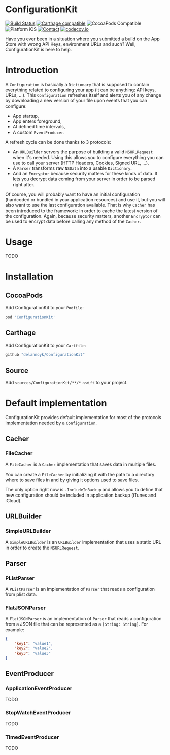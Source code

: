 ConfigurationKit
================

[![Build Status](https://travis-ci.org/delannoyk/ConfigurationKit.svg)](https://travis-ci.org/delannoyk/ConfigurationKit)
[![Carthage compatible](https://img.shields.io/badge/Carthage-compatible-4BC51D.svg?style=flat)](https://github.com/Carthage/Carthage)
![CocoaPods Compatible](https://img.shields.io/cocoapods/v/ConfigurationKit.svg)
![Platform iOS](https://img.shields.io/badge/platform-iOS-lightgrey.svg)
[![Contact](https://img.shields.io/badge/contact-%40kdelannoy-blue.svg)](https://twitter.com/kdelannoy)
[![codecov.io](https://codecov.io/github/delannoyk/ConfigurationKit/coverage.svg?branch=master)](https://codecov.io/github/delannoyk/ConfigurationKit?branch=master)

Have you ever been in a situation where you submitted a build on the App Store with
wrong API Keys, environment URLs and such? Well, ConfigurationKit is here to help.

# Introduction
A `Configuration` is basically a `Dictionary` that is supposed to contain
everything related to configuring your app (it can be anything: API keys, URLs, ...).
This `Configuration` refreshes itself and alerts you of any change by
downloading a new version of your file upon events that you can configure:

* App startup,
* App enters foreground,
* At defined time intervals,
* A custom `EventProducer`.

A refresh cycle can be done thanks to 3 protocols:

* An `URLBuilder` servers the purpose of building a valid `NSURLRequest`
when it's needed. Using this allows you to configure everything you can use to
call your server (HTTP Headers, Cookies, Signed URL, ...).
* A `Parser` transforms raw `NSData` into a usable `Dictionary`.
* And an `Encryptor` because security matters for these kinds of data. It lets
you decrypt data coming from your server in order to be parsed right after.

Of course, you will probably want to have an initial configuration (hardcoded or
bundled in your application resources) and use it, but you will also want to
use the last configuration available. That is why `Cacher` has been introduced
to the framework: in order to cache the latest version of the configuration.
Again, because security matters, another `Encryptor` can be used to encrypt data
before calling any method of the `Cacher`.

# Usage

TODO

# Installation

## CocoaPods

Add ConfigurationKit to your `Podfile`:
```ruby
pod 'ConfigurationKit'
```

## Carthage

Add ConfigurationKit to your `Cartfile`:
```ruby
github "delannoyk/ConfigurationKit"
```

## Source

Add `sources/ConfigurationKit/**/*.swift` to your project.

# Default implementation
ConfigurationKit provides default implementation for most of the protocols
implementation needed by a `Configuration`.

## Cacher
### FileCacher
A `FileCacher` is a `Cacher` implementation that saves data in multiple files.

You can create a `FileCacher` by initializing it with the path to a directory
where to save files in and by giving it options used to save files.

The only option right now is `.IncludeInBackup` and allows you to define that
new configuration should be included in application backup (iTunes and iCloud).

## URLBuilder
### SimpleURLBuilder
A `SimpleURLBuilder` is an `URLBuilder` implementation that uses a static URL in
order to create the `NSURLRequest`.

## Parser
### PListParser
A `PListParser` is an implementation of `Parser` that reads a configuration from
plist data.

### FlatJSONParser
A `FlatJSONParser` is an implementation of `Parser` that reads a configuration
from a JSON file that can be represented as a `[String: String]`. For example:
```json
{
    "key1": "value1",
    "key2": "value2",
    "key3": "value3"
}
```

## EventProducer
### ApplicationEventProducer

TODO

### StopWatchEventProducer

TODO

### TimedEventProducer

TODO
